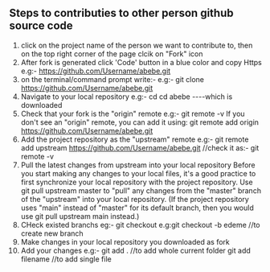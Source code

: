 
Steps to contributies to other person github source code
---------------------------------------------------------
<!---
mekasha12/mekasha12 is a ✨ special ✨ repository because its `README.md` (this file) appears on your GitHub profile.
You can click the Preview link to take a look at your changes.
--->

1. click on the project name of the person we want to contribute to, then on the top right corner of the page clcik on 
"Fork" icon
2. After fork is generated click 'Code' button in a blue color and copy Https
   e.g:- https://github.com/Username/abebe.git
3. on the terminal/command prompt write:-
  e.g:- git clone https://github.com/Username/abebe.git
4. Navigate to your local repository
 e.g:- cd cd abebe ----which is downloaded
5. Check that your fork is the "origin" remote
 e.g:- git remote -v 
If you don't see an "origin" remote, you can add it using: 
git remote add origin https://github.com/Username/abebe.git
6. Add the project repository as the "upstream" remote
 e.g:- git remote add upstream https://github.com/Username/abebe.git
  //check it as:- git remote -v
7. Pull the latest changes from upstream into your local repository
Before you start making any changes to your local files, it's a good practice to first synchronize your 
local repository with the project repository. Use git pull upstream master to "pull" any changes from 
the "master" branch of the "upstream" into your local repository. (If the project repository uses 
"main" instead of "master" for its default branch, then you would use git pull upstream main instead.)
8. CHeck existed branchs 
 eg:- git checkout
 e.g:git checkout -b edeme //to create new branch
9. Make changes in your local repository you downloaded as fork
10. Add your changes
    e.g:- git add . //to add whole current folder
          git add filename //to add single file
